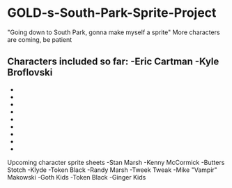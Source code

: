 # GOLD-s-South-Park-Sprite-Project
"Going down to South Park, gonna make myself a sprite"
More characters are coming, be patient

Characters included so far:
-Eric Cartman
-Kyle Broflovski
-
-
-
-
-
-
-
-
-
-

Upcoming character sprite sheets
-Stan Marsh
-Kenny McCormick
-Butters Stotch
-Klyde
-Token Black
-Randy Marsh
-Tweek Tweak
-Mike "Vampir" Makowski
-Goth Kids
-Token Black
-Ginger Kids
